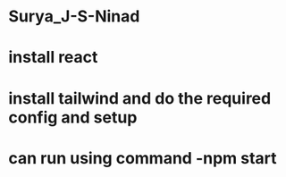 # Surya_J-S-Ninad
# install react
# install tailwind and do the required config and setup
# can run using command -npm start
